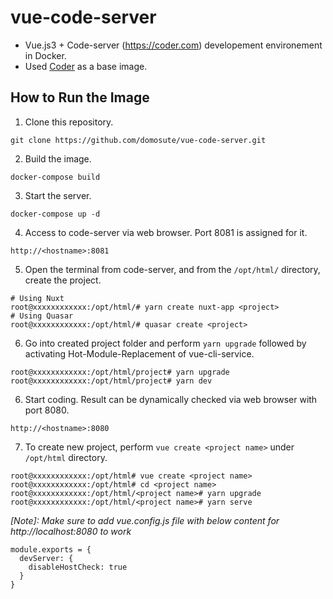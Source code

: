 # vue-code-server
- Vue.js3 + Code-server (https://coder.com) developement environement in Docker.
- Used [Coder](https://coder.com) as a base image.

How to Run the Image
------------
1. Clone this repository.
```
git clone https://github.com/domosute/vue-code-server.git
```
2. Build the image.
```
docker-compose build
```
3. Start the server.
```
docker-compose up -d
```
4. Access to code-server via web browser. Port 8081 is assigned for it.
```
http://<hostname>:8081
```
5. Open the terminal from code-server, and from the `/opt/html/` directory, create the project.
```
# Using Nuxt
root@xxxxxxxxxxxx:/opt/html/# yarn create nuxt-app <project>
# Using Quasar
root@xxxxxxxxxxxx:/opt/html/# quasar create <project>
```

6. Go into created project folder and perform `yarn upgrade` followed by activating Hot-Module-Replacement of vue-cli-service.
```
root@xxxxxxxxxxxx:/opt/html/project# yarn upgrade
root@xxxxxxxxxxxx:/opt/html/project# yarn dev
```
6. Start coding. Result can be dynamically checked via web browser with port 8080.
```
http://<hostname>:8080
```
7. To create new project, perform `vue create <project name>` under `/opt/html` directory.
```
root@xxxxxxxxxxxx:/opt/html# vue create <project name>
root@xxxxxxxxxxxx:/opt/html# cd <project name>
root@xxxxxxxxxxxx:/opt/html/<project name># yarn upgrade
root@xxxxxxxxxxxx:/opt/html/<project name># yarn serve
```

_[Note]: Make sure to add vue.config.js file with below content for http://localhost:8080 to work_

```
module.exports = {
  devServer: {
    disableHostCheck: true
  }
}
```
